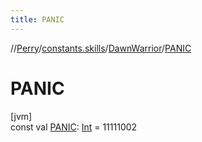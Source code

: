 ```yaml
---
title: PANIC
---
```

//[Perry](../../../index.html)/[constants.skills](../index.html)/[DawnWarrior](index.html)/[PANIC](-p-a-n-i-c.html)



# PANIC



[jvm]\
const val [PANIC](-p-a-n-i-c.html): [Int](https://kotlinlang.org/api/latest/jvm/stdlib/kotlin/-int/index.html) = 11111002




